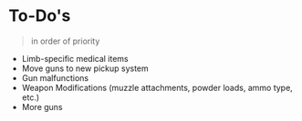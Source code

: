 # To-Do's
> in order of priority

- Limb-specific medical items
- Move guns to new pickup system
- Gun malfunctions
- Weapon Modifications (muzzle attachments, powder loads, ammo type, etc.)
- More guns
